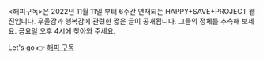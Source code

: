 <해피구독>은 2022년 11월 11일 부터 6주간 연재되는 HAPPY+SAVE+PROJECT 웹진입니다. 
우울감과 행복감에 관련한 짧은 글이 공개됩니다. 그들의 정체를 추측해 보세요. 금요일 오후 4시에 찾아와 주세요.

Let's go 👉 [해피 구독](https://happywebzine.netlify.app/)

